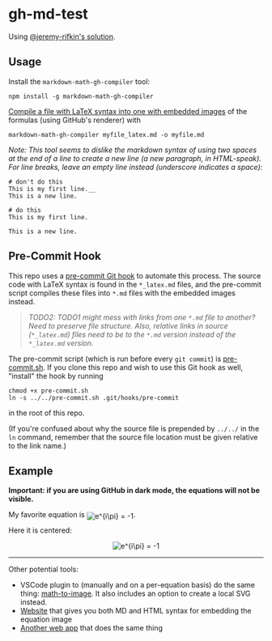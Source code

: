 # gh-md-test

Using [@jeremy-rifkin's solution](https://github.com/jeremy-rifkin/markdown-math-gh-compiler).

## Usage

Install the `markdown-math-gh-compiler` tool:

```
npm install -g markdown-math-gh-compiler
```

[Compile a file with LaTeX syntax into one with embedded images](https://gist.github.com/a-rodin/fef3f543412d6e1ec5b6cf55bf197d7b) of the formulas (using GitHub's renderer) with

```
markdown-math-gh-compiler myfile_latex.md -o myfile.md
```

_Note: This tool seems to dislike the markdown syntax of using two spaces at the end of a line to create a new line (a new paragraph, in HTML-speak). For line breaks, leave an empty line instead (underscore indicates a space):_

```
# don't do this
This is my first line.__
This is a new line.

# do this
This is my first line.

This is a new line.
```

## Pre-Commit Hook

This repo uses a [pre-commit Git hook](https://githooks.com/) to automate this process. The source code with LaTeX syntax is found in the `*_latex.md` files, and the pre-commit script compiles these files into `*.md` files with the embedded images instead.

> _TODO2: TODO1 might mess with links from one `*.md` file to another? Need to preserve file structure. Also, relative links in source (`*_latex.md`) files need to be to the `*.md` version instead of the `*_latex.md` version._

The pre-commit script (which is run before every `git commit`) is [pre-commit.sh](pre-commit.sh). If you clone this repo and wish to use this Git hook as well, "install" the hook by running

```
chmod +x pre-commit.sh
ln -s ../../pre-commit.sh .git/hooks/pre-commit
```

in the root of this repo.

(If you're confused about why the source file is prepended by `../../` in the `ln` command, remember that the source file location must be given relative to the link name.)

## Example

**Important: if you are using GitHub in dark mode, the equations will not be visible.**

My favorite equation is <img alt="e^{i\pi} = -1" src="https://render.githubusercontent.com/render/math?math=e%5E%7Bi%5Cpi%7D%20%3D%20-1" style="transform: translateY(20%);" />.

Here it is centered:

<p align="center"><img alt="e^{i\pi} = -1" src="https://render.githubusercontent.com/render/math?math=e%5E%7Bi%5Cpi%7D%20%3D%20-1"/></p>

<hr/>

Other potential tools:
* VSCode plugin to (manually and on a per-equation basis) do the same thing: [math-to-image](https://marketplace.visualstudio.com/items?itemName=MeowTeam.vscode-math-to-image). It also includes an option to create a local SVG instead.
* [Website](https://md-math.netlify.app/) that gives you both MD and HTML syntax for embedding the equation image
* [Another web app](https://tex-image-link-generator.herokuapp.com/) that does the same thing
